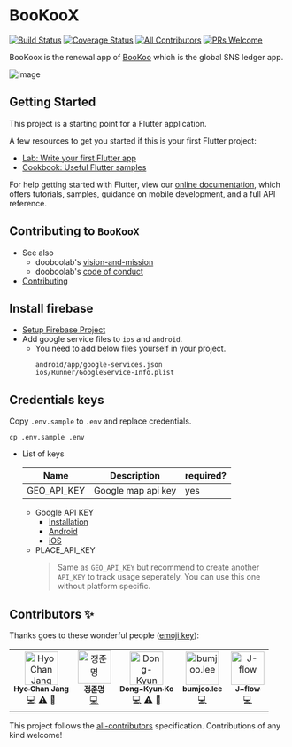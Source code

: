 # BooKooX
[![Build Status](https://travis-ci.com/hyochan/bookoox.svg?token=LrhznigBQyTepcFfeNdp&branch=master)](https://travis-ci.com/hyochan/bookoox)
[![Coverage Status](https://coveralls.io/repos/github/hyochan/BooKooX/badge.svg)](https://coveralls.io/github/hyochan/BooKooX)
[![All Contributors](https://img.shields.io/badge/all_contributors-5-orange.svg?style=flat-square)](#contributors)
[![PRs Welcome](https://img.shields.io/badge/PRs-welcome-brightgreen.svg?style=flat-square)](CONTRIBUTING.md)

BooKoox is the renewal app of [BooKoo](https://apps.apple.com/us/app/bookoo/id1276062364?l=ko&ls=1) which is the global SNS ledger app.

![image](https://user-images.githubusercontent.com/27461460/64003245-ced92f80-cb46-11e9-9939-42d7944d3ea6.png)

## Getting Started

This project is a starting point for a Flutter application.

A few resources to get you started if this is your first Flutter project:

- [Lab: Write your first Flutter app](https://flutter.io/docs/get-started/codelab)
- [Cookbook: Useful Flutter samples](https://flutter.io/docs/cookbook)

For help getting started with Flutter, view our 
[online documentation](https://flutter.io/docs), which offers tutorials, 
samples, guidance on mobile development, and a full API reference.

## Contributing to `BooKooX`
* See also
  - dooboolab's [vision-and-mission](https://github.com/dooboolab/dooboolab.com/blob/master/vision-and-mission.md)
  - dooboolab's [code of conduct](https://github.com/dooboolab/dooboolab.com/blob/master/code-of-conduct.md)
* [Contributing](CONTRIBUTING.md)

## Install firebase
* [Setup Firebase Project](https://firebase.google.com/docs/flutter/setup)
* Add google service files to `ios` and `android`.
  - You need to add below files yourself in your project.
    ```
    android/app/google-services.json
    ios/Runner/GoogleService-Info.plist
    ```

## Credentials keys
Copy `.env.sample` to `.env` and replace credentials.
```
cp .env.sample .env
```
* List of keys

  | Name             | Description                | required?    |
  |------------------|----------------------------|--------------|
  | GEO_API_KEY      | Google map api key         | yes          |

   - Google API KEY
     * [Installation](https://developers.google.com/maps/documentation/geocoding/get-api-key)
     * [Android](https://developers.google.com/maps/documentation/android-sdk/get-api-key)
     * [iOS](https://developers.google.com/maps/documentation/ios-sdk/get-api-key)
   - PLACE_API_KEY
     > Same as `GEO_API_KEY` but recommend to create another `API_KEY` to track usage seperately. You can use this one without platform specific.
## Contributors ✨

Thanks goes to these wonderful people ([emoji key](https://allcontributors.org/docs/en/emoji-key)):

<!-- ALL-CONTRIBUTORS-LIST:START - Do not remove or modify this section -->
<!-- prettier-ignore -->
<table>
  <tr>
    <td align="center"><a href="http://dooboolab.com"><img src="https://avatars0.githubusercontent.com/u/27461460?v=4" width="60px;" alt="Hyo Chan Jang"/><br /><sub><b>Hyo Chan Jang</b></sub></a><br /><a href="https://github.com/hyochan/BooKooX/commits?author=hyochan" title="Code">💻</a> <a href="https://github.com/hyochan/BooKooX/commits?author=hyochan" title="Tests">⚠️</a> <a href="https://github.com/hyochan/BooKooX/commits?author=hyochan" title="Documentation">📖</a></td>
    <td align="center"><a href="https://github.com/joonmyung"><img src="https://avatars0.githubusercontent.com/u/17468301?v=4" width="60px;" alt="정준명"/><br /><sub><b>정준명</b></sub></a><br /><a href="https://github.com/hyochan/BooKooX/commits?author=joonmyung" title="Code">💻</a></td>
    <td align="center"><a href="https://github.com/godon019"><img src="https://avatars1.githubusercontent.com/u/10363850?v=4" width="60px;" alt="Dong-Kyun Ko"/><br /><sub><b>Dong-Kyun Ko</b></sub></a><br /><a href="https://github.com/hyochan/BooKooX/commits?author=godon019" title="Code">💻</a> <a href="https://github.com/hyochan/BooKooX/commits?author=godon019" title="Tests">⚠️</a> <a href="https://github.com/hyochan/BooKooX/commits?author=godon019" title="Documentation">📖</a></td>
    <td align="center"><a href="https://github.com/bumjoo"><img src="https://avatars1.githubusercontent.com/u/43266906?v=4" width="60px;" alt="bumjoo.lee"/><br /><sub><b>bumjoo.lee</b></sub></a><br /><a href="https://github.com/hyochan/BooKooX/commits?author=bumjoo" title="Code">💻</a></td>
    <td align="center"><a href="https://github.com/Jay-flow"><img src="https://avatars0.githubusercontent.com/u/29420674?v=4" width="60px;" alt="J-flow"/><br /><sub><b>J-flow</b></sub></a><br /><a href="https://github.com/hyochan/BooKooX/commits?author=Jay-flow" title="Code">💻</a></td>
  </tr>
</table>

<!-- ALL-CONTRIBUTORS-LIST:END -->

This project follows the [all-contributors](https://github.com/all-contributors/all-contributors) specification. Contributions of any kind welcome!
